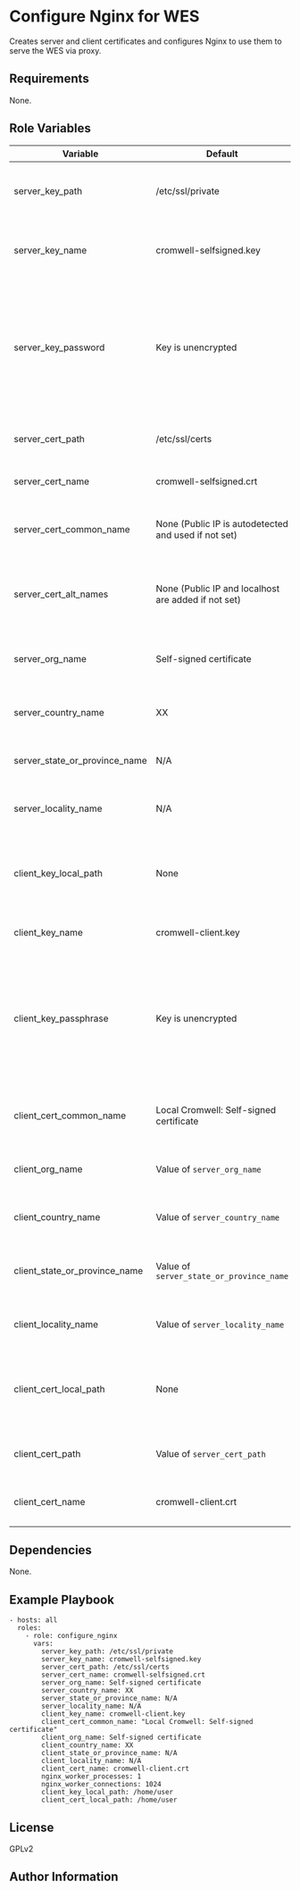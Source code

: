 Configure Nginx for WES
=========

Creates server and client certificates and configures Nginx to use them to serve the WES via proxy.

Requirements
------------

None.

Role Variables
--------------

| Variable | Default | Description |
|----------|---------|-------------|
| server_key_path | /etc/ssl/private | Path of private key for server SSL certificate. |
| server_key_name | cromwell-selfsigned.key | Name of private key for server SSL certificate. |
| server_key_password | Key is unencrypted | Passphrase to use to encrypt the server SSL private key. ***This should be encrypted using `ansible-vault` in production.*** |
| server_cert_path | /etc/ssl/certs | Path of server self-signed certificate. |
| server_cert_name | cromwell-selfsigned.crt | Name of the self-signed certificate. |
| server_cert_common_name | None (Public IP is autodetected and used if not set) | Common name for the self-signed certificate CSR |
| server_cert_alt_names | None (Public IP and localhost are added if not set) | List of alternate names to allow the certificate to be used for. |
| server_org_name | Self-signed certificate | Organization name to register on the certificate. |
| server_country_name | XX | Country code for self-signed certificate. |
| server_state_or_province_name | N/A | State or provice for self-signed certificate. |
| server_locality_name | N/A | Locality name for self-signed certificate. |
| client_key_local_path | None | Path on the control node of client private key. Playbook will fail unless set. |
| client_key_name | cromwell-client.key | Name of client private key. |
| client_key_passphrase | Key is unencrypted | Passphrase to use to encrypt the client private key. ***This should be encrypted using `ansible-vault` in production.*** |
| client_cert_common_name | Local Cromwell: Self-signed certificate | Common name for the client certificate CSR. |
| client_org_name | Value of `server_org_name` | Organization name for client certificate. |
| client_country_name | Value of `server_country_name` | Country name for client certificate. |
| client_state_or_province_name | Value of `server_state_or_province_name` | State or province name for client certificate. |
| client_locality_name | Value of `server_locality_name` | Locality name for client certificate. |
| client_cert_local_path | None | Path on the control node of the client certificate. Playbook will fail unless set. |
| client_cert_path | Value of `server_cert_path` | Path on the server of the client certificate. |
| client_cert_name | cromwell-client.crt | Name of the client self-signed certificate. |

Dependencies
------------

None.

Example Playbook
----------------

    - hosts: all
      roles:
        - role: configure_nginx
          vars:
            server_key_path: /etc/ssl/private
            server_key_name: cromwell-selfsigned.key
            server_cert_path: /etc/ssl/certs
            server_cert_name: cromwell-selfsigned.crt
            server_org_name: Self-signed certificate
            server_country_name: XX
            server_state_or_province_name: N/A
            server_locality_name: N/A
            client_key_name: cromwell-client.key
            client_cert_common_name: "Local Cromwell: Self-signed certificate"
            client_org_name: Self-signed certificate
            client_country_name: XX
            client_state_or_province_name: N/A
            client_locality_name: N/A
            client_cert_name: cromwell-client.crt
            nginx_worker_processes: 1
            nginx_worker_connections: 1024
            client_key_local_path: /home/user
            client_cert_local_path: /home/user

License
-------

GPLv2

Author Information
------------------

